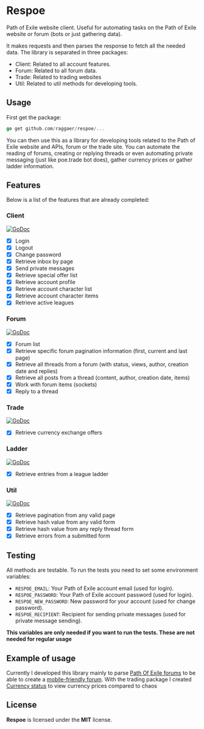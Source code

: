 # Respoe

Path of Exile website client. Useful for automating tasks on the Path of Exile website or forum (bots or just gathering data).

It makes requests and then parses the response to fetch all the needed data. The library is separated in three packages:

- Client: Related to all account features.
- Forum: Related to all forum data.
- Trade: Related to trading websites
- Util: Related to util methods for developing tools.

## Usage

First get the package:

```go
go get github.com/raggaer/respoe/...
```

You can then use this as a library for developing tools related to the Path of Exile website and APIs, forum or the trade site.
You can automate the reading of forums, creating or replying threads or even automating private messaging (just like poe.trade bot does),
gather currency prices or gather ladder information.

## Features

Below is a list of the features that are already completed:

### Client

[![GoDoc](https://godoc.org/github.com/Raggaer/respoe/client?status.svg)](http://godoc.org/github.com/Raggaer/respoe/client)

- [x] Login
- [x] Logout
- [x] Change password
- [x] Retrieve inbox by page
- [x] Send private messages
- [x] Retrieve special offer list
- [x] Retrieve account profile
- [x] Retrieve account character list
- [x] Retrieve account character items
- [x] Retrieve active leagues

### Forum

[![GoDoc](https://godoc.org/github.com/Raggaer/respoe/forum?status.svg)](http://godoc.org/github.com/Raggaer/respoe/forum)

- [x] Forum list
- [x] Retrieve specific forum pagination information (first, current and last page)
- [x] Retrieve all threads from a forum (with status, views, author, creation date and replies)
- [x] Retrieve all posts from a thread (content, author, creation date, items)
- [x] Work with forum items (sockets)
- [x] Reply to a thread

### Trade

[![GoDoc](https://godoc.org/github.com/Raggaer/respoe/trade?status.svg)](http://godoc.org/github.com/Raggaer/respoe/trade)

- [x] Retrieve currency exchange offers

### Ladder

[![GoDoc](https://godoc.org/github.com/Raggaer/respoe/ladder?status.svg)](http://godoc.org/github.com/Raggaer/respoe/ladder)

- [x] Retrieve entries from a league ladder

### Util

[![GoDoc](https://godoc.org/github.com/Raggaer/respoe/util?status.svg)](http://godoc.org/github.com/Raggaer/respoe/util)

- [x] Retrieve pagination from any valid page
- [x] Retrieve hash value from any valid form
- [x] Retrieve hash value from any reply thread form
- [x] Retrieve errors from a submitted form

## Testing

All methods are testable. To run the tests you need to set some environment variables:

- `RESPOE_EMAIL`: Your Path of Exile account email (used for login).
- `RESPOE_PASSWORD`: Your Path of Exile account password (used for login).
- `RESPOE_NEW_PASSWORD`: New password for your account (used for change password).
- `RESPOE_RECIPIENT`: Recipient for sending private messages (used for private message sending).

**This variables are only needed if you want to run the tests. These are not needed for regular usage**

## Example of usage

Currently I developed this library mainly to parse [Path Of Exile forums](https://www.pathofexile.com/forum) to be able to create
a [mobile-friendly forum](https://respoe.xyz). With the trading package I created [Currency status](https://respoe.xyz/currency/chaos) to view currency prices compared to chaos

## License

**Respoe** is licensed under the **MIT** license.
